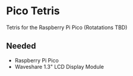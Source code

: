 # Pico Tetris
Tetris for the Raspberry Pi Pico
(Rotatations TBD)

## Needed
- Raspberry Pi Pico
- Waveshare 1.3" LCD Display Module
